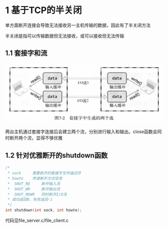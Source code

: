 # 1 基于TCP的半关闭

单方面断开连接会导致无法接收另一主机传输的数据，因此有了半关闭方法

半关闭是指可以传输数据但无法接收，或可以接收但无法传输

## 1.1 套接字和流

![image-20220105112824512](../images/image-20220105112824512.png)

两台主机通过套接字连接后会建立两个流，分别进行输入和输出。close函数会同时断开两个流，显得不够优雅

## 1.2 针对优雅断开的shutdown函数

```c
/*
 * sock 	需要断开的套接字文件描述符
 * howto	传递断开方式信息
 *	SHUT_RD 	断开输入流
 *	SHUT_WR 	断开输出流
 *	SHUT_RDWR	同时断开I/O流
 * 成功返回0，失败返回-1
 */
int shutdown(int sock, int howto);
```

代码见file_server.c/file_client.c